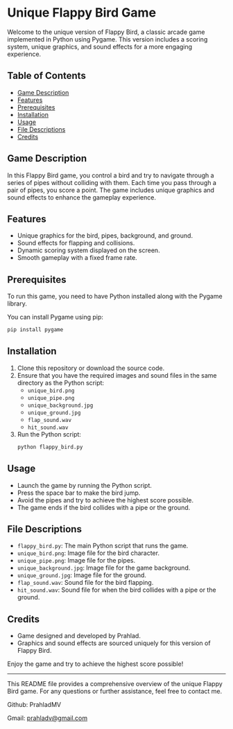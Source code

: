 # Unique Flappy Bird Game

Welcome to the unique version of Flappy Bird, a classic arcade game implemented in Python using Pygame. This version includes a scoring system, unique graphics, and sound effects for a more engaging experience.

## Table of Contents
- [Game Description](#game-description)
- [Features](#features)
- [Prerequisites](#prerequisites)
- [Installation](#installation)
- [Usage](#usage)
- [File Descriptions](#file-descriptions)
- [Credits](#credits)

## Game Description
In this Flappy Bird game, you control a bird and try to navigate through a series of pipes without colliding with them. Each time you pass through a pair of pipes, you score a point. The game includes unique graphics and sound effects to enhance the gameplay experience.

## Features
- Unique graphics for the bird, pipes, background, and ground.
- Sound effects for flapping and collisions.
- Dynamic scoring system displayed on the screen.
- Smooth gameplay with a fixed frame rate.

## Prerequisites
To run this game, you need to have Python installed along with the Pygame library. 

You can install Pygame using pip:
```bash
pip install pygame
```

## Installation
1. Clone this repository or download the source code.
2. Ensure that you have the required images and sound files in the same directory as the Python script:
   - `unique_bird.png`
   - `unique_pipe.png`
   - `unique_background.jpg`
   - `unique_ground.jpg`
   - `flap_sound.wav`
   - `hit_sound.wav`
3. Run the Python script:
   ```bash
   python flappy_bird.py
   ```

## Usage
- Launch the game by running the Python script.
- Press the space bar to make the bird jump.
- Avoid the pipes and try to achieve the highest score possible.
- The game ends if the bird collides with a pipe or the ground.

## File Descriptions
- `flappy_bird.py`: The main Python script that runs the game.
- `unique_bird.png`: Image file for the bird character.
- `unique_pipe.png`: Image file for the pipes.
- `unique_background.jpg`: Image file for the game background.
- `unique_ground.jpg`: Image file for the ground.
- `flap_sound.wav`: Sound file for the bird flapping.
- `hit_sound.wav`: Sound file for when the bird collides with a pipe or the ground.

## Credits
- Game designed and developed by Prahlad.
- Graphics and sound effects are sourced uniquely for this version of Flappy Bird.

Enjoy the game and try to achieve the highest score possible!

---

This README file provides a comprehensive overview of the unique Flappy Bird game. For any questions or further assistance, feel free to contact me.

Github: PrahladMV

Gmail: prahladv@gmail.com
